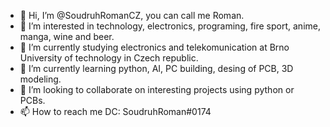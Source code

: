 - 👋 Hi, I’m @SoudruhRomanCZ, you can call me Roman.
- 👀 I’m interested in technology, electronics, programing, fire sport, anime, manga, wine and beer.
- 🌱 I’m currently studying electronics and telekomunication at Brno University of technology in Czech republic. 
- 🌱 I’m currently learning python, AI, PC building, desing of PCB, 3D modeling.
- 💞️ I’m looking to collaborate on interesting projects using python or PCBs.
- 📫 How to reach me DC: SoudruhRoman#0174


